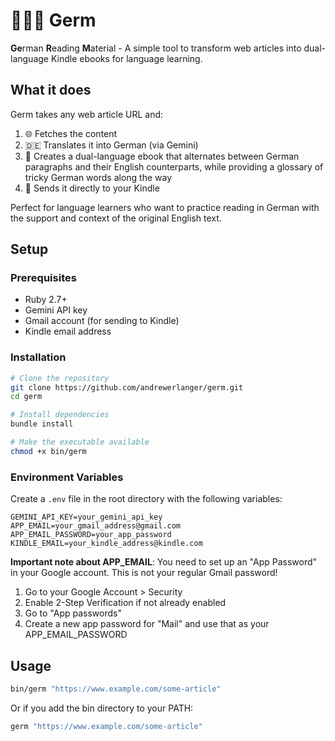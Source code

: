 # 🦠🇩🇪 Germ

**Ge**rman **R**eading **M**aterial - A simple tool to transform web articles into dual-language Kindle ebooks for language learning.

## What it does

Germ takes any web article URL and:

1. 🌐 Fetches the content
2. 🇩🇪 Translates it into German (via Gemini)
3. 📖 Creates a dual-language ebook that alternates between German paragraphs and their English counterparts, while providing a glossary of tricky German words along the way
4. 📱 Sends it directly to your Kindle

Perfect for language learners who want to practice reading in German with the support and context of the original English text.

## Setup

### Prerequisites

- Ruby 2.7+
- Gemini API key
- Gmail account (for sending to Kindle)
- Kindle email address

### Installation

```bash
# Clone the repository
git clone https://github.com/andrewerlanger/germ.git
cd germ

# Install dependencies
bundle install

# Make the executable available
chmod +x bin/germ
```

### Environment Variables

Create a `.env` file in the root directory with the following variables:

```
GEMINI_API_KEY=your_gemini_api_key
APP_EMAIL=your_gmail_address@gmail.com
APP_EMAIL_PASSWORD=your_app_password
KINDLE_EMAIL=your_kindle_address@kindle.com
```

**Important note about APP_EMAIL**:
You need to set up an "App Password" in your Google account. This is not your regular Gmail password!

1. Go to your Google Account > Security
2. Enable 2-Step Verification if not already enabled
3. Go to "App passwords"
4. Create a new app password for "Mail" and use that as your APP_EMAIL_PASSWORD

## Usage

```bash
bin/germ "https://www.example.com/some-article"
```

Or if you add the bin directory to your PATH:

```bash
germ "https://www.example.com/some-article"
```
